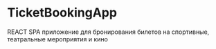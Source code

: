 # TicketBookingApp
REACT SPA приложение для бронирования билетов на спортивные, театральные мероприятия и кино 
